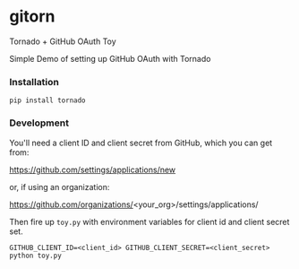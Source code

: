 gitorn
======

Tornado + GitHub OAuth Toy

Simple Demo of setting up GitHub OAuth with Tornado

### Installation

```
pip install tornado
```

### Development

You'll need a client ID and client secret from GitHub, which you can get from:

https://github.com/settings/applications/new

or, if using an organization:

https://github.com/organizations/<your_org>/settings/applications/

Then fire up `toy.py` with environment variables for client id and client secret set.

```
GITHUB_CLIENT_ID=<client_id> GITHUB_CLIENT_SECRET=<client_secret>  python toy.py
```
